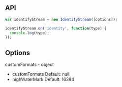 ## API

```js
var identifyStream = new IdentifyStream([options]);

identifyStream.on('identity', function(type) {
  console.log(type);
});
```

## Options

customFormats - object

* customFormats <object> Default: null
* highWaterMark <integer> Default: 16384
